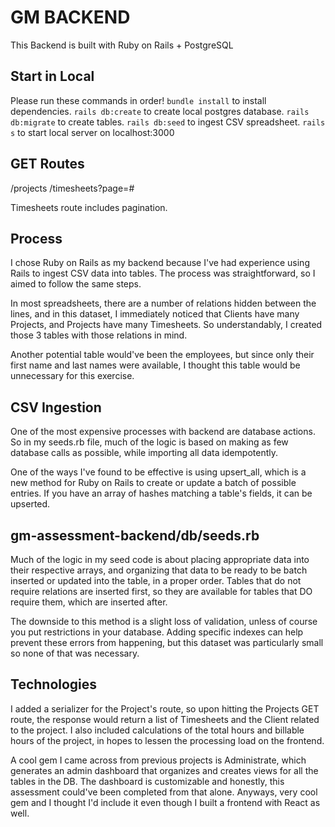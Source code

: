 # GM BACKEND
This Backend is built with Ruby on Rails + PostgreSQL

## Start in Local
Please run these commands in order!
`bundle install` to install dependencies.
`rails db:create` to create local postgres database.
`rails db:migrate` to create tables.
`rails db:seed` to ingest CSV spreadsheet.
`rails s` to start local server on localhost:3000

## GET Routes
/projects
/timesheets?page=#

Timesheets route includes pagination.

## Process
I chose Ruby on Rails as my backend because I've had experience using Rails to ingest CSV data into tables. The process was straightforward, so I aimed to follow the same steps.

In most spreadsheets, there are a number of relations hidden between the lines, and in this dataset, I immediately noticed that Clients have many Projects, and Projects have many Timesheets. So understandably, I created those 3 tables with those relations in mind.

Another potential table would've been the employees, but since only their first name and last names were available, I thought this table would be unnecessary for this exercise.

## CSV Ingestion
One of the most expensive processes with backend are database actions. So in my seeds.rb file, much of the logic is based on making as few database calls as possible, while importing all data idempotently.

One of the ways I've found to be effective is using upsert_all, which is a new method for Ruby on Rails to create or update a batch of possible entries. If you have an array of hashes matching a table's fields, it can be upserted. 

## gm-assessment-backend/db/seeds.rb
Much of the logic in my seed code is about placing appropriate data into their respective arrays, and organizing that data to be ready to be batch inserted or updated into the table, in a proper order. Tables that do not require relations are inserted first, so they are available for tables that DO require them, which are inserted after.

The downside to this method is a slight loss of validation, unless of course you put restrictions in your database. Adding specific indexes can help prevent these errors from happening, but this dataset was particularly small so none of that was necessary.

## Technologies
I added a serializer for the Project's route, so upon hitting the Projects GET route, the response would return a list of Timesheets and the Client related to the project. I also included calculations of the total hours and billable hours of the project, in hopes to lessen the processing load on the frontend.

A cool gem I came across from previous projects is Administrate, which generates an admin dashboard that organizes and creates views for all the tables in the DB. The dashboard is customizable and honestly, this assessment could've been completed from that alone. Anyways, very cool gem and I thought I'd include it even though I built a frontend with React as well.